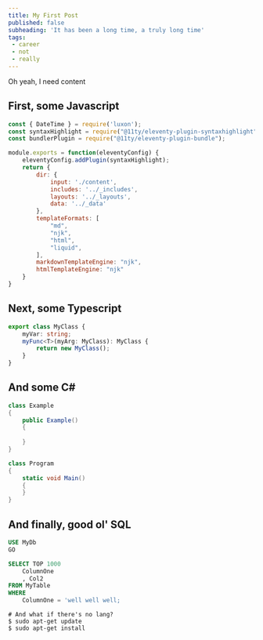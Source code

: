 ```yaml
---
title: My First Post
published: false
subheading: 'It has been a long time, a truly long time'
tags: 
 - career
 - not 
 - really 
---
```

Oh yeah, I need content

## First, some Javascript
```js
const { DateTime } = require('luxon');
const syntaxHighlight = require("@11ty/eleventy-plugin-syntaxhighlight");
const bundlerPlugin = require("@11ty/eleventy-plugin-bundle");

module.exports = function(eleventyConfig) {
	eleventyConfig.addPlugin(syntaxHighlight);
    return {
        dir: {
			input: './content',
            includes: '../_includes',
            layouts: '../_layouts',
            data: '../_data'
        },
        templateFormats: [
			"md",
			"njk",
			"html",
			"liquid",
		],
        markdownTemplateEngine: "njk",
		htmlTemplateEngine: "njk"
    }
}
```

## Next, some Typescript
```ts
export class MyClass {
    myVar: string;
    myFunc<T>(myArg: MyClass): MyClass {
        return new MyClass();
    }
}
```

## And some C#
```csharp
class Example
{
    public Example()
    {
        
    }
}

class Program
{
    static void Main()
    {
    }
}
```

## And finally, good ol' SQL
```sql
USE MyDb
GO

SELECT TOP 1000
    ColumnOne
    , Col2
FROM MyTable
WHERE
    ColumnOne = 'well well well;
```

```
# And what if there's no lang?
$ sudo apt-get update
$ sudo apt-get install
```